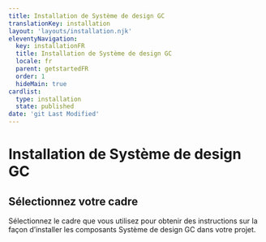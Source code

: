```yaml
---
title: Installation de Système de design GC
translationKey: installation
layout: 'layouts/installation.njk'
eleventyNavigation:
  key: installationFR
  title: Installation de Système de design GC
  locale: fr
  parent: getstartedFR
  order: 1
  hideMain: true
cardlist:
  type: installation
  state: published
date: 'git Last Modified'
---
```


# Installation de Système de design GC

## Sélectionnez votre cadre

Sélectionnez le cadre que vous utilisez pour obtenir des instructions sur la façon d’installer les composants Système de design GC dans votre projet.
